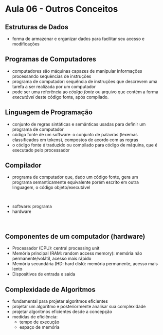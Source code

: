 # Aula 06 - Outros Conceitos

## Estruturas de Dados
- forma de armazenar e organizar dados para facilitar seu acesso e modificações

## Programas de Computadores
- computadores são máquinas capazes de manipular informações processando sequências de instruções
- programa de computador: sequência de instruções que descrevem uma tarefa a ser realizada por um computador
- pode ser uma referência ao *código fonte* ou arquivo que contém a forma *executável* deste código fonte, após compilado.

## Linguagem de Programação
- conjunto de regras sintáticas e semânticas usadas para definir um programa de computador
- código fonte de um software: o conjunto de palavras (lexemas classificados em tokens), compostos de acordo com as regras
- o código fonte é traduzido ou compilado para código de máquina, que é executado pelo processador

## Compilador
- programa de computador que, dado um código fonte, gera um programa semanticamente equivalente porém escrito em outra linguagem, o código objeto/executável
<br>

- software: programa
- hardware
<br>

## Componentes de um computador (hardware)
- Processador (CPU): central processing unit
- Memória principal (RAM: random access memory): memória não permanente/volátil, acesso mais rápido
- Memória secundária (HD: hard disk): memória permanente, acesso mais lento
- Dispositivos de entrada e saída


## Complexidade de Algoritmos
- fundamental para projetar algoritmos eficientes
- projetar um algoritmo e posteriormente analisar sua complexidade
- projetar algoritmos eficientes desde a concepção
- medidas de eficiência:
    - tempo de execução
    - espaço de memória